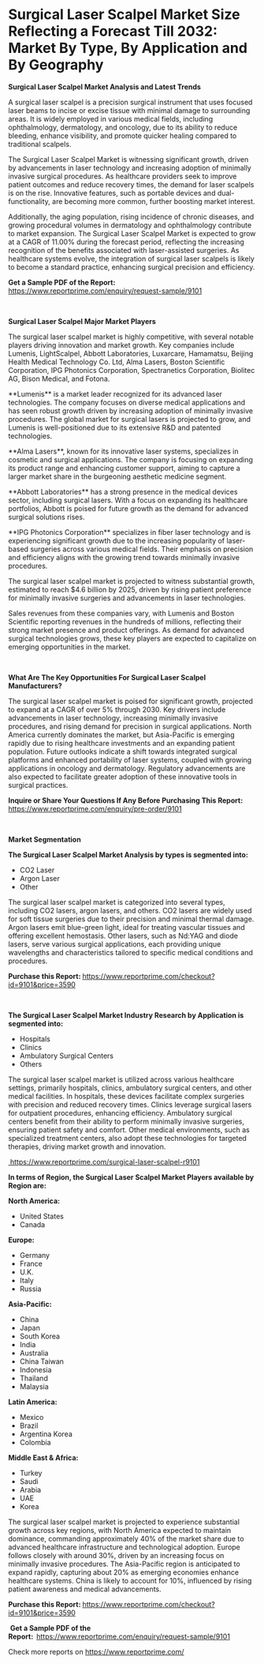<p><h1>Surgical Laser Scalpel Market Size Reflecting a Forecast Till 2032: Market By Type, By Application and By Geography</h1></p><p><strong>Surgical Laser Scalpel Market Analysis and Latest Trends</strong></p>
<p><p>A surgical laser scalpel is a precision surgical instrument that uses focused laser beams to incise or excise tissue with minimal damage to surrounding areas. It is widely employed in various medical fields, including ophthalmology, dermatology, and oncology, due to its ability to reduce bleeding, enhance visibility, and promote quicker healing compared to traditional scalpels.</p><p>The Surgical Laser Scalpel Market is witnessing significant growth, driven by advancements in laser technology and increasing adoption of minimally invasive surgical procedures. As healthcare providers seek to improve patient outcomes and reduce recovery times, the demand for laser scalpels is on the rise. Innovative features, such as portable devices and dual-functionality, are becoming more common, further boosting market interest.</p><p>Additionally, the aging population, rising incidence of chronic diseases, and growing procedural volumes in dermatology and ophthalmology contribute to market expansion. The Surgical Laser Scalpel Market is expected to grow at a CAGR of 11.00% during the forecast period, reflecting the increasing recognition of the benefits associated with laser-assisted surgeries. As healthcare systems evolve, the integration of surgical laser scalpels is likely to become a standard practice, enhancing surgical precision and efficiency.</p></p>
<p><strong>Get a Sample PDF of the Report:&nbsp;</strong> <a href="https://www.reportprime.com/enquiry/request-sample/9101?utm_campaign=3510&utm_medium=2&utm_source=Github&utm_content=ia&utm_term=20032025&utm_id=surgical-laser-scalpel">https://www.reportprime.com/enquiry/request-sample/9101</a></p>
<p>&nbsp;</p>
<p><strong>Surgical Laser Scalpel Major Market Players</strong></p>
<p><p>The surgical laser scalpel market is highly competitive, with several notable players driving innovation and market growth. Key companies include Lumenis, LightScalpel, Abbott Laboratories, Luxarcare, Hamamatsu, Beijing Health Medical Technology Co. Ltd, Alma Lasers, Boston Scientific Corporation, IPG Photonics Corporation, Spectranetics Corporation, Biolitec AG, Bison Medical, and Fotona.</p><p>**Lumenis** is a market leader recognized for its advanced laser technologies. The company focuses on diverse medical applications and has seen robust growth driven by increasing adoption of minimally invasive procedures. The global market for surgical lasers is projected to grow, and Lumenis is well-positioned due to its extensive R&D and patented technologies.</p><p>**Alma Lasers**, known for its innovative laser systems, specializes in cosmetic and surgical applications. The company is focusing on expanding its product range and enhancing customer support, aiming to capture a larger market share in the burgeoning aesthetic medicine segment.</p><p>**Abbott Laboratories** has a strong presence in the medical devices sector, including surgical lasers. With a focus on expanding its healthcare portfolios, Abbott is poised for future growth as the demand for advanced surgical solutions rises.</p><p>**IPG Photonics Corporation** specializes in fiber laser technology and is experiencing significant growth due to the increasing popularity of laser-based surgeries across various medical fields. Their emphasis on precision and efficiency aligns with the growing trend towards minimally invasive procedures.</p><p>The surgical laser scalpel market is projected to witness substantial growth, estimated to reach $4.6 billion by 2025, driven by rising patient preference for minimally invasive surgeries and advancements in laser technologies. </p><p>Sales revenues from these companies vary, with Lumenis and Boston Scientific reporting revenues in the hundreds of millions, reflecting their strong market presence and product offerings. As demand for advanced surgical technologies grows, these key players are expected to capitalize on emerging opportunities in the market.</p></p>
<p>&nbsp;</p>
<p><strong>What Are The Key Opportunities For Surgical Laser Scalpel Manufacturers?</strong></p>
<p><p>The surgical laser scalpel market is poised for significant growth, projected to expand at a CAGR of over 5% through 2030. Key drivers include advancements in laser technology, increasing minimally invasive procedures, and rising demand for precision in surgical applications. North America currently dominates the market, but Asia-Pacific is emerging rapidly due to rising healthcare investments and an expanding patient population. Future outlooks indicate a shift towards integrated surgical platforms and enhanced portability of laser systems, coupled with growing applications in oncology and dermatology. Regulatory advancements are also expected to facilitate greater adoption of these innovative tools in surgical practices.</p></p>
<p><strong>Inquire or Share Your Questions If Any Before Purchasing This Report:</strong> <a href="https://www.reportprime.com/enquiry/pre-order/9101?utm_campaign=3510&utm_medium=2&utm_source=Github&utm_content=ia&utm_term=20032025&utm_id=surgical-laser-scalpel">https://www.reportprime.com/enquiry/pre-order/9101</a></p>
<p>&nbsp;</p>
<p><strong>Market Segmentation</strong></p>
<p><strong>The Surgical Laser Scalpel Market Analysis by types is segmented into:</strong></p>
<p><ul><li>CO2 Laser</li><li>Argon Laser</li><li>Other</li></ul></p>
<p><p>The surgical laser scalpel market is categorized into several types, including CO2 lasers, argon lasers, and others. CO2 lasers are widely used for soft tissue surgeries due to their precision and minimal thermal damage. Argon lasers emit blue-green light, ideal for treating vascular tissues and offering excellent hemostasis. Other lasers, such as Nd:YAG and diode lasers, serve various surgical applications, each providing unique wavelengths and characteristics tailored to specific medical conditions and procedures.</p></p>
<p><strong>Purchase this Report:&nbsp;</strong><a href="https://www.reportprime.com/checkout?id=9101&price=3590&utm_campaign=3510&utm_medium=2&utm_source=Github&utm_content=ia&utm_term=20032025&utm_id=surgical-laser-scalpel">https://www.reportprime.com/checkout?id=9101&price=3590</a></p>
<p>&nbsp;</p>
<p><strong>The Surgical Laser Scalpel Market Industry Research by Application is segmented into:</strong></p>
<p><ul><li>Hospitals</li><li>Clinics</li><li>Ambulatory Surgical Centers</li><li>Others</li></ul></p>
<p><p>The surgical laser scalpel market is utilized across various healthcare settings, primarily hospitals, clinics, ambulatory surgical centers, and other medical facilities. In hospitals, these devices facilitate complex surgeries with precision and reduced recovery times. Clinics leverage surgical lasers for outpatient procedures, enhancing efficiency. Ambulatory surgical centers benefit from their ability to perform minimally invasive surgeries, ensuring patient safety and comfort. Other medical environments, such as specialized treatment centers, also adopt these technologies for targeted therapies, driving market growth and innovation.</p></p>
<p><a href="https://www.reportprime.com/surgical-laser-scalpel-r9101?utm_campaign=3510&utm_medium=2&utm_source=Github&utm_content=ia&utm_term=20032025&utm_id=surgical-laser-scalpel">&nbsp;https://www.reportprime.com/surgical-laser-scalpel-r9101</a></p>
<p><strong>In terms of Region, the Surgical Laser Scalpel Market Players available by Region are:</strong></p>
<p>
    <p> <strong> North America: </strong>
        <ul>
            <li>United States</li>
            <li>Canada</li>
        </ul>
        </p> 
    <p> <strong> Europe: </strong>
        <ul>
            <li>Germany</li>
            <li>France</li>
            <li>U.K.</li>
            <li>Italy</li>
            <li>Russia</li>
        </ul>
        </p> 
    <p> <strong> Asia-Pacific: </strong>
        <ul>
            <li>China</li>
            <li>Japan</li>
            <li>South Korea</li>
            <li>India</li>
            <li>Australia</li>
            <li>China Taiwan</li>
            <li>Indonesia</li>
            <li>Thailand</li>
            <li>Malaysia</li>
        </ul>
        </p> 
    <p> <strong> Latin America: </strong>
        <ul>
            <li>Mexico</li>
            <li>Brazil</li>
            <li>Argentina Korea</li>
            <li>Colombia</li>
        </ul>
        </p> 
    <p> <strong> Middle East & Africa: </strong>
        <ul>
            <li>Turkey</li>
            <li>Saudi</li>
            <li>Arabia</li>
            <li>UAE</li>
            <li>Korea</li>
        </ul>
    </p>
    </p>
<p><p>The surgical laser scalpel market is projected to experience substantial growth across key regions, with North America expected to maintain dominance, commanding approximately 40% of the market share due to advanced healthcare infrastructure and technological adoption. Europe follows closely with around 30%, driven by an increasing focus on minimally invasive procedures. The Asia-Pacific region is anticipated to expand rapidly, capturing about 20% as emerging economies enhance healthcare systems. China is likely to account for 10%, influenced by rising patient awareness and medical advancements.</p></p>
<p><strong>Purchase this Report: </strong><a href="https://www.reportprime.com/checkout?id=9101&price=3590&utm_campaign=3510&utm_medium=2&utm_source=Github&utm_content=ia&utm_term=20032025&utm_id=surgical-laser-scalpel">https://www.reportprime.com/checkout?id=9101&price=3590</a></p>
<p>&nbsp;<strong>Get a Sample PDF of the Report:&nbsp;&nbsp;</strong><a href="https://www.reportprime.com/enquiry/request-sample/9101?utm_campaign=3510&utm_medium=2&utm_source=Github&utm_content=ia&utm_term=20032025&utm_id=surgical-laser-scalpel">https://www.reportprime.com/enquiry/request-sample/9101</a></p>
<p><strong></strong></p>
<p>Check more reports on <a href="https://www.reportprime.com/?utm_campaign=3510&utm_medium=2&utm_source=Github&utm_content=ia&utm_term=20032025&utm_id=surgical-laser-scalpel">https://www.reportprime.com/</a></p>